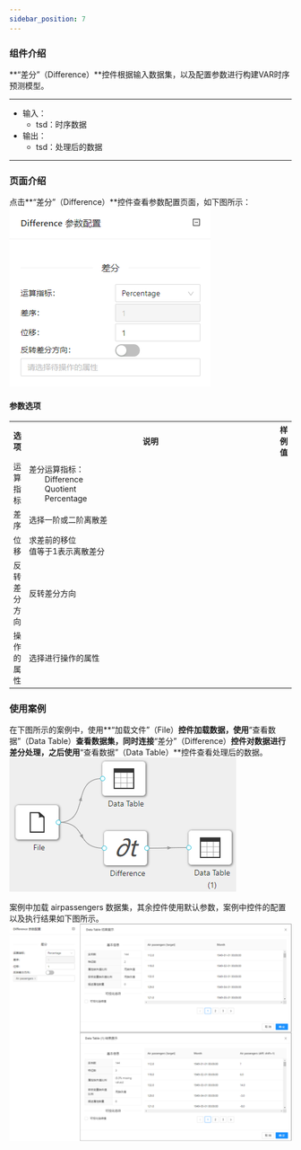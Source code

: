 ```yaml
---
sidebar_position: 7
---
```

### 组件介绍
**“差分”（Difference）**控件根据输入数据集，以及配置参数进行构建VAR时序预测模型。

<hr/>

- 输入：
  - tsd：时序数据
- 输出：
  - tsd：处理后的数据

<hr/>


### 页面介绍
点击**“差分”（Difference）**控件查看参数配置页面，如下图所示：  
[ ![](/img/aistudio/time-series/difference/param.png) ](/img/aistudio/time-series/difference/param.png)

#### 参数选项
<table>
  <tr>
    <th>选项</th>
    <th width="650">说明</th>
    <th>样例值</th>
  </tr>
  <tr>
      <td>运算指标</td> 
      <td>
      差分运算指标：<br/>
      &emsp;&emsp;Difference<br/>
      &emsp;&emsp;Quotient<br/>
      &emsp;&emsp;Percentage
      </td> 
      <td></td>
  </tr>
  <tr>
      <td>差序</td> 
      <td>
      选择一阶或二阶离散差
      </td> 
      <td></td>
  </tr>
  <tr>
      <td>位移</td> 
      <td>
      求差前的移位<br/>
      值等于1表示离散差分
      </td> 
      <td></td>
  </tr>
  <tr>
      <td>反转差分方向</td> 
      <td>
      反转差分方向
      </td> 
      <td></td>
  </tr>
  <tr>
      <td>操作的属性</td> 
      <td>
      选择进行操作的属性
      </td> 
      <td></td>
  </tr>
</table>

### 使用案例
在下图所示的案例中，使用**“加载文件”（File）**控件加载数据，使用**“查看数据”（Data Table）**查看数据集，同时连接**“差分”（Difference）**控件对数据进行差分处理，之后使用**“查看数据”（Data Table）**控件查看处理后的数据。  
[ ![](/img/aistudio/time-series/difference/workflow.png) ](/img/aistudio/time-series/difference/workflow.png)

案例中加载 airpassengers 数据集，其余控件使用默认参数，案例中控件的配置以及执行结果如下图所示。   
[ ![](/img/aistudio/time-series/difference/workflow-result.png) ](/img/aistudio/time-series/difference/workflow-result.png)